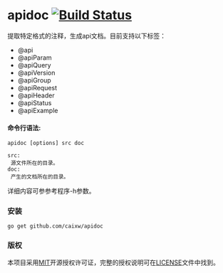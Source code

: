 apidoc [![Build Status](https://travis-ci.org/caixw/apidoc.svg?branch=master)](https://travis-ci.org/caixw/apidoc)
======

提取特定格式的注释，生成api文档。目前支持以下标签：

- @api
- @apiParam
- @apiQuery
- @apiVersion
- @apiGroup
- @apiRequest
- @apiHeader
- @apiStatus
- @apiExample


#### 命令行语法:
```shell
apidoc [options] src doc

src:
 源文件所在的目录。
doc:
 产生的文档所在的目录。
```
详细内容可参参考程序-h参数。


### 安装

```shell
go get github.com/caixw/apidoc
```


### 版权

本项目采用[MIT](http://opensource.org/licenses/MIT)开源授权许可证，完整的授权说明可在[LICENSE](LICENSE)文件中找到。
